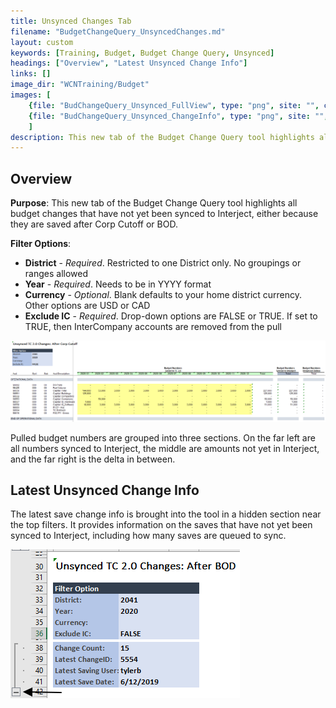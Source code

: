 ```yaml
---
title: Unsynced Changes Tab
filename: "BudgetChangeQuery_UnsyncedChanges.md"
layout: custom
keywords: [Training, Budget, Budget Change Query, Unsynced]
headings: ["Overview", "Latest Unsynced Change Info"]
links: []
image_dir: "WCNTraining/Budget"
images: [
	{file: "BudChangeQuery_Unsynced_FullView", type: "png", site: "", cat: "", sub: "", report: "", ribbon: "", config: ""}, 
	{file: "BudChangeQuery_Unsynced_ChangeInfo", type: "png", site: "", cat: "", sub: "", report: "", ribbon: "", config: ""}
	]
description: This new tab of the Budget Change Query tool highlights all budget changes that have not yet been synced to Interject, either because they are saved after Corp Cutoff or BOD.
---
```


## Overview

**Purpose**:  This new tab of the Budget Change Query tool highlights all budget changes that have not yet been synced to Interject, either because they are saved after Corp Cutoff or BOD.

**Filter Options**:

* **District** - *Required*. Restricted to one District only. No groupings or ranges allowed
* **Year** - *Required*. Needs to be in YYYY format
* **Currency** - *Optional*. Blank defaults to your home district currency. Other options are USD or CAD
* **Exclude IC** - *Required*. Drop-down options are FALSE or TRUE. If set to TRUE, then InterCompany accounts are removed from the pull

![](/images/WCNTraining/Budget/BudChangeQuery_Unsynced_FullView.png)

Pulled budget numbers are grouped into three sections. On the far left are all numbers synced to Interject, the middle are amounts not yet in Interject, and the far right is the delta in between.

## Latest Unsynced Change Info

The latest save change info is brought into the tool in a hidden section near the top filters. It provides information on the saves that have not yet been synced to Interject, including how many saves are queued to sync.

![](/images/WCNTraining/Budget/BudChangeQuery_Unsynced_ChangeInfo.png)